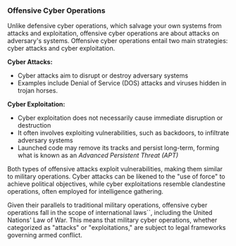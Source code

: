 ### Offensive Cyber Operations

Unlike defensive cyber operations, which salvage your own systems from attacks and exploitation, offensive cyber operations are about attacks on adversary's systems. Offensive cyber operations entail two main strategies: cyber attacks and cyber exploitation.

**Cyber Attacks:**
- Cyber attacks aim to disrupt or destroy adversary systems
- Examples include Denial of Service (DOS) attacks and viruses hidden in trojan horses.

**Cyber Exploitation:**
- Cyber exploitation does not necessarily cause immediate disruption or destruction
- It often involves exploiting vulnerabilities, such as backdoors, to infiltrate adversary systems
- Launched code may remove its tracks and persist long-term, forming what is known as an _Advanced Persistent Threat (APT)_

Both types of offensive attacks exploit vulnerabilities, making them similar to military operations. Cyber attacks can be likened to the "use of force" to achieve political objectives, while cyber exploitations resemble clandestine operations, often employed for intelligence gathering.

Given their parallels to traditional military operations, offensive cyber operations fall in the scope of international laws``, including the United Nations' Law of War. This means that military cyber operations, whether categorized as "attacks" or "exploitations," are subject to legal frameworks governing armed conflict.

